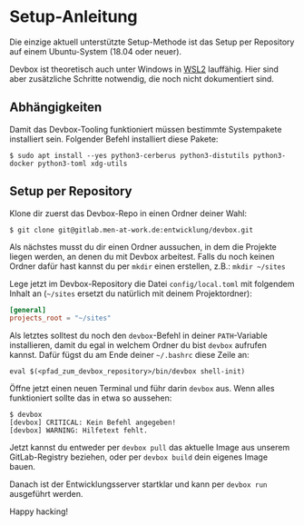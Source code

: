 # Setup-Anleitung

Die einzige aktuell unterstützte Setup-Methode ist das Setup per Repository auf
einem Ubuntu-System (18.04 oder neuer).

Devbox ist theoretisch auch unter Windows in [WSL2][wsl2] lauffähig. Hier sind
aber zusätzliche Schritte notwendig, die noch nicht dokumentiert sind.

## Abhängigkeiten

Damit das Devbox-Tooling funktioniert müssen bestimmte Systempakete installiert
sein. Folgender Befehl installiert diese Pakete:

```
$ sudo apt install --yes python3-cerberus python3-distutils python3-docker python3-toml xdg-utils
```

## Setup per Repository

Klone dir zuerst das Devbox-Repo in einen Ordner deiner Wahl:

```
$ git clone git@gitlab.men-at-work.de:entwicklung/devbox.git
```

Als nächstes musst du dir einen Ordner aussuchen, in dem die Projekte liegen
werden, an denen du mit Devbox arbeitest. Falls du noch keinen Ordner dafür hast
kannst du per `mkdir` einen erstellen, z.B.: `mkdir ~/sites`

Lege jetzt im Devbox-Repository die Datei `config/local.toml` mit folgendem
Inhalt an (`~/sites` ersetzt du natürlich mit deinem Projektordner):

```toml
[general]
projects_root = "~/sites"
```

Als letztes solltest du noch den `devbox`-Befehl in deiner `PATH`-Variable
installieren, damit du egal in welchem Ordner du bist `devbox` aufrufen kannst.
Dafür fügst du am Ende deiner `~/.bashrc` diese Zeile an:

```
eval $(<pfad_zum_devbox_repository>/bin/devbox shell-init)
```

Öffne jetzt einen neuen Terminal und führ darin `devbox` aus. Wenn alles
funktioniert sollte das in etwa so aussehen:

```
$ devbox
[devbox] CRITICAL: Kein Befehl angegeben!
[devbox] WARNING: Hilfetext fehlt.
```

Jetzt kannst du entweder per `devbox pull` das aktuelle Image aus unserem
GitLab-Registry beziehen, oder per `devbox build` dein eigenes Image bauen.

Danach ist der Entwicklungsserver startklar und kann per `devbox run` ausgeführt
werden.

Happy hacking!

[wsl2]: https://docs.microsoft.com/de-de/windows/wsl/
